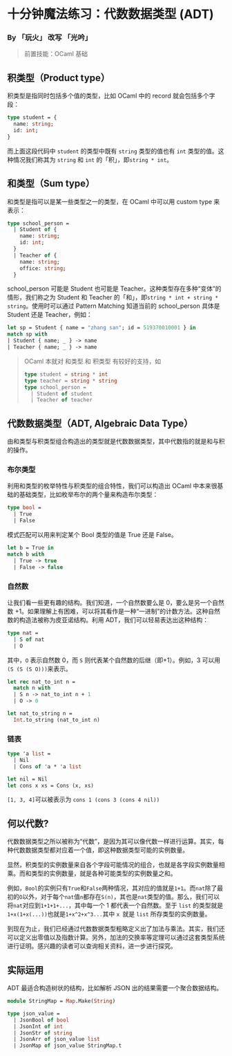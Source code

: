 # 十分钟魔法练习：代数数据类型 (ADT)

### By 「玩火」 改写 「光吟」

> 前置技能：OCaml 基础


## 积类型（Product type）

积类型是指同时包括多个值的类型，比如 OCaml 中的 record 就会包括多个字段：

```ocaml
type student = {
  name: string;
  id: int;
}
```

而上面这段代码中 `student` 的类型中既有 `string` 类型的值也有 `int` 类型的值。这种情况我们称其为 `string` 和 `int` 的「积」，即`string * int`。

## 和类型（Sum type）

和类型是指可以是某一些类型之一的类型，在 OCaml 中可以用 custom type 来表示：

```ocaml
type school_person =
  | Student of {
    name: string;
    id: int;
  }
  | Teacher of {
    name: string;
    office: string;
  }
```

school_person 可能是 Student 也可能是 Teacher。这种类型存在多种“变体”的情形，我们称之为 Student 和 Teacher 的「和」，即`string * int + string * string`。使用时可以通过 Pattern Matching 知道当前的 school_person 具体是 Student 还是 Teacher，例如：

```ocaml
let sp = Student { name = "zhang san"; id = 519370010001 } in
match sp with
| Student { name; _ } -> name
| Teacher { name; _ } -> name
```

> OCaml 本就对 和类型 和 积类型 有较好的支持，如
> 
> ```ocaml
> type student = string * int
> type teacher = string * string
> type school_person =
>   | Student of student
>   | Teacher of teacher
> ```

## 代数数据类型（ADT, Algebraic Data Type）

由和类型与积类型组合构造出的类型就是代数数据类型，其中代数指的就是和与积的操作。

### 布尔类型

利用和类型的枚举特性与积类型的组合特性，我们可以构造出 OCaml 中本来很基础的基础类型，比如枚举布尔的两个量来构造布尔类型：

```ocaml
type bool =
  | True
  | False
```

模式匹配可以用来判定某个 Bool 类型的值是 True 还是 False。

```ocaml
let b = True in
match b with
  | True -> true
  | False -> false
```

### 自然数

让我们看一些更有趣的结构。我们知道，一个自然数要么是 0，要么是另一个自然数 +1。如果理解上有困难，可以将其看作是一种“一进制”的计数方法。这种自然数的构造法被称为皮亚诺结构。利用 ADT，我们可以轻易表达出这种结构：

```ocaml
type nat =
  | S of nat
  | O
```

其中，`O` 表示自然数 0，而 `S` 则代表某个自然数的后继（即+1）。例如，3 可以用`(S (S (S O)))`来表示。

```ocaml
let rec nat_to_int n =
  match n with
  | S n -> nat_to_int n + 1
  | O -> 0

let nat_to_string n =
  Int.to_string (nat_to_int n)
```


### 链表

```ocaml
type 'a list =
  | Nil
  | Cons of 'a * 'a list

let nil = Nil
let cons x xs = Cons (x, xs)
```

`[1, 3, 4]`可以被表示为 `cons 1 (cons 3 (cons 4 nil))`

## 何以代数?

代数数据类型之所以被称为“代数”，是因为其可以像代数一样进行运算。其实，每种代数数据类型都对应着一个值，即这种数据类型可能的实例数量。

显然，积类型的实例数量来自各个字段可能情况的组合，也就是各字段实例数量相乘。而和类型的实例数量，就是各种可能类型的实例数量之和。

例如，`Bool`的实例只有`True`和`False`两种情况，其对应的值就是`1+1`。而`nat`除了最初的`O`以外，对于每个`nat`值`n`都存在`S(n)`，其也是`nat`类型的值。那么，我们可以将`nat`对应到`1+1+1+...`，其中每一个 1 都代表一个自然数。至于 `list` 的类型就是`1+x(1+x(...))`也就是`1+x^2+x^3...`其中 `x `就是 `list` 所存类型的实例数量。

到现在为止，我们已经通过代数数据类型粗略定义出了加法与乘法。其实，我们还可以定义出零值以及指数计算。另外，加法的交换率等定理可以通过这套类型系统进行证明。感兴趣的读者可以查询相关资料，进一步进行探究。

## 实际运用

ADT 最适合构造树状的结构，比如解析 JSON 出的结果需要一个聚合数据结构。

```ocaml
module StringMap = Map.Make(String)

type json_value =
  | JsonBool of bool
  | JsonInt of int
  | JsonStr of string
  | JsonArr of json_value list
  | JsonMap of json_value StringMap.t
```
